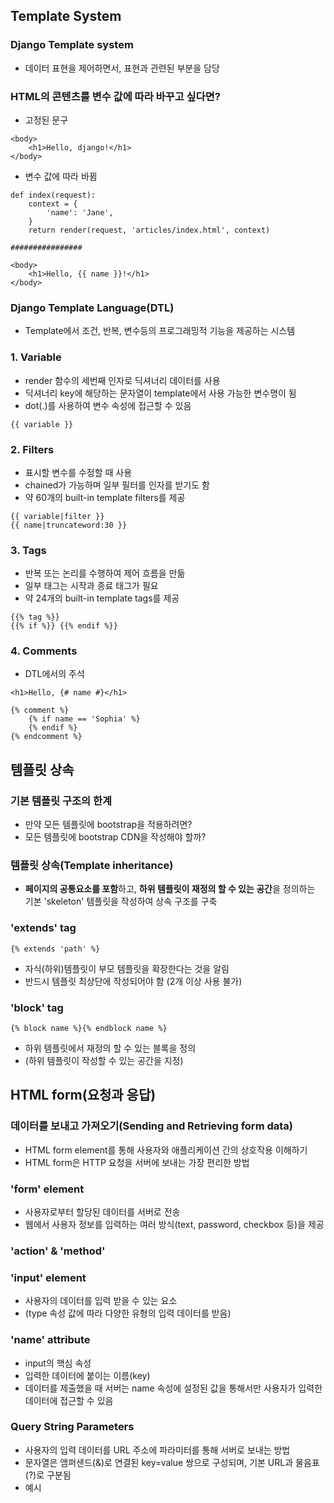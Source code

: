 ## Template System

### Django Template system
- 데이터 표현을 제어하면서, 표현과 관련된 부분을 담당

### HTML의 콘텐츠를 변수 값에 따라 바꾸고 싶다면?
- 고정된 문구
```
<body>
    <h1>Hello, django!</h1>
</body>
```
- 변수 값에 따라 바뀜
```
def index(request):
    context = {
        'name': 'Jane',
    }
    return render(request, 'articles/index.html', context)

################

<body>
    <h1>Hello, {{ name }}!</h1>
</body>
```

### Django Template Language(DTL)
- Template에서 조건, 반복, 변수등의 프로그래밍적 기능을 제공하는 시스템

### 1. Variable
- render 함수의 세번째 인자로 딕셔너리 데이터를 사용
- 딕셔너리 key에 해당하는 문자열이 template에서 사용 가능한 변수명이 됨
- dot(.)를 사용하여 변수 속성에 접근할 수 있음
```
{{ variable }}
```

### 2. Filters
- 표시할 변수를 수정할 때 사용
- chained가 가능하며 일부 필터를 인자를 받기도 함
- 약 60개의 built-in template filters를 제공
```
{{ variable|filter }}
{{ name|truncateword:30 }}
```

### 3. Tags
- 반복 또는 논리를 수행하여 제어 흐름을 만듦
- 일부 태그는 시작과 종료 태그가 필요
- 약 24개의 built-in template tags를 제공
```
{{% tag %}}
{{% if %}} {{% endif %}}
```


### 4. Comments
- DTL에서의 주석
```
<h1>Hello, {# name #}</h1>
```
```
{% comment %}
    {% if name == 'Sophia' %}
    {% endif %}
{% endcomment %}
```


## 템플릿 상속

### 기본 템플릿 구조의 한계
- 만약 모든 템플릿에 bootstrap을 적용하려면?
- 모든 템플릿에 bootstrap CDN을 작성해야 할까?

### 템플릿 상속(Template inheritance)
- **페이지의 공통요소를 포함**하고, **하위 템플릿이 재정의 할 수 있는 공간**을 정의하는 기본 'skeleton' 템플릿을 작성하여 상속 구조를 구축

### 'extends' tag
```
{% extends 'path' %}
```
- 자식(하위)템플릿이 부모 템플릿을 확장한다는 것을 알림
- 반드시 템플릿 최상단에 작성되어야 함 (2개 이상 사용 불가)

### 'block' tag
```
{% block name %}{% endblock name %}
```
- 하위 템플릿에서 재정의 할 수 있는 블록을 정의
- (하위 템플릿이 작성할 수 있는 공간을 지정)


## HTML form(요청과 응답)

### 데이터를 보내고 가져오기(Sending and Retrieving form data)
- HTML form element를 통해 사용자와 애플리케이션 간의 상호작용 이해하기
- HTML form은 HTTP 요청을 서버에 보내는 가장 편리한 방법

### 'form' element
- 사용자로부터 할당된 데이터를 서버로 전송
- 웹에서 사용자 정보를 입력하는 여러 방식(text, password, checkbox 등)을 제공

### 'action' & 'method'

### 'input' element
- 사용자의 데이터를 입력 받을 수 있는 요소
- (type 속성 값에 따라 다양한 유형의 입력 데이터를 받음)

### 'name' attribute
- input의 핵심 속성
- 입력한 데이터에 붙이는 이름(key)
- 데이터를 제출했을 때 서버는 name 속성에 설정된 값을 통해서만 사용자가 입력한 데이터에 접근할 수 있음

### Query String Parameters
- 사용자의 입력 데이터를 URL 주소에 파라미터를 통해 서버로 보내는 방법
- 문자열은 앰퍼샌드(&)로 연결된 key=value 쌍으로 구성되며, 기본 URL과 물음표(?)로 구분됨
- 예시





